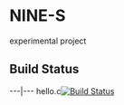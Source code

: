 # NINE-S
experimental project

## Build Status
---|---
hello.c[![Build Status](https://travis-ci.com/KiMiDoa/NINE-S.svg?branch=master)](https://travis-ci.com/KiMiDoa/NINE-S)
